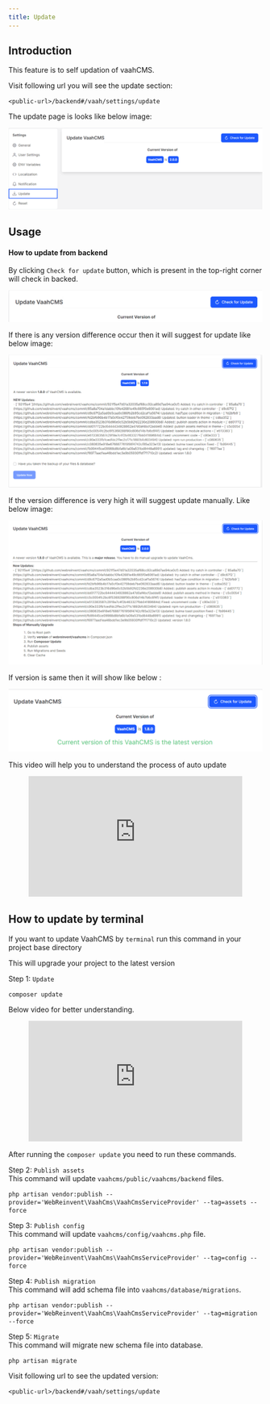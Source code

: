 ```yaml
---
title: Update
---
```


## Introduction

This feature is to self updation of vaahCMS. 

Visit following url you will see the update section:
```http request
<public-url>/backend#/vaah/settings/update
```
The update page is looks like below image:

<img src="/images/update-setting-1.png">

## Usage

#### How to update from backend

By clicking `Check for update` button, which is present in the top-right corner will check in backed.

<img src="/images/update-setting-2.png">

If there is any version difference occur then it will suggest for update like below image:

<img src="/images/update-setting-3.png">

If the version difference is very high it will suggest update manually. Like below image:

<img src="/images/update-setting-4.png">

If version is same then it will show like below :

<img src="/images/update-setting-5.png">

This video will help you to understand the process of auto update

<figure>
  <iframe src="https://www.youtube.com/embed/aZts_CivHUg" frameborder="0" allowfullscreen="true" style="width: 100%; aspect-ratio: 16/9;"> </iframe>
</figure>

## How to update by terminal

If you want to update VaahCMS by `terminal` run this command in your project base directory 

This will upgrade your project to the latest version

Step 1: `Update`
```sh
composer update 
```

Below video for better understanding.

<figure>
  <iframe src="https://www.youtube.com/embed/TCg8KCwwmAs" frameborder="0" allowfullscreen="true" style="width: 100%; aspect-ratio: 16/9;"> </iframe>
</figure>

After running the `composer update` you need to run these commands.

Step 2: `Publish assets`   
This command will update `vaahcms/public/vaahcms/backend` files. 
```shell script
php artisan vendor:publish --provider='WebReinvent\VaahCms\VaahCmsServiceProvider' --tag=assets --force
```
Step 3: `Publish config`   
This command will update `vaahcms/config/vaahcms.php` file.
```shell script
php artisan vendor:publish --provider='WebReinvent\VaahCms\VaahCmsServiceProvider' --tag=config --force

```
Step 4: `Publish migration`   
This command will add schema file into `vaahcms/database/migrations`. 
```shell script
php artisan vendor:publish --provider='WebReinvent\VaahCms\VaahCmsServiceProvider' --tag=migration --force

```
Step 5: `Migrate`   
This command will migrate new schema file into database.
```shell script
php artisan migrate

```

Visit following url to see the updated version:
```http request
<public-url>/backend#/vaah/settings/update
```



